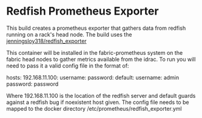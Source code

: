 # Redfish Prometheus Exporter


This build creates a prometheus exporter that gathers data from redfish running on a rack's head node. The build uses the [jenningsloy318/redfish_exporter](https://github.com/jenningsloy318/redfish_exporter)

This container will be installed in the fabric-prometheus system on the fabric head nodes to gather metrics available from the idrac. To run you will need to pass it a valid config file in the format of:

hosts:
  192.168.11.100:
	username: <redfish-username>
	password: <redfish-password>
  default:
	username: admin
	password: password


Where 192.168.11.100 is the location of the redfish server and 
default guards against a redfish bug if noexistent host given.
The config file needs to be mapped to the docker directory /etc/prometheus/redfish_exporter.yml


